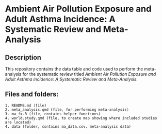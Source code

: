 # Ambient Air Pollution Exposure and Adult Asthma Incidence: A Systematic Review and Meta-Analysis

## Description

This repository contains the data table and code used to perform the meta-analysis for the systematic  review titled *Ambient Air Pollution Exposure and Adult Asthma Incidence: A Systematic Review and Meta-Analysis*.

## Files and folders:
```
1. README.md (file)
2. meta_analysis.qmd (file, for performing meta-analysis)
3. ma_fx.R (file, contains helper functions)
4. world.study.qmd (file, to create map showing where included studies are located)
4. data (folder, contains ma_data.csv, meta-analysis data)
```
